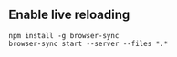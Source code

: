 ## Enable live reloading
`npm install -g browser-sync`   
`browser-sync start --server --files *.*`

